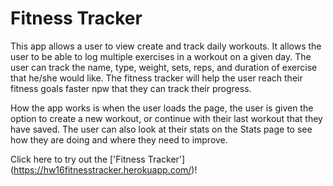 # Fitness Tracker

This app allows a user to view create and track daily workouts. It allows the user to be able to log multiple exercises in a workout on a given day. The user can track the name, type, weight, sets, reps, and duration of exercise that he/she would like. The fitness tracker will help the user reach their fitness goals faster npw that they can track their progress.


How the app works is when the user loads the page, the user is given the option to create a new workout, or continue with their last workout that they have saved.  The user can also look at their stats on the Stats page to see how they are doing and where they need to improve.

Click here to try out the ['Fitness Tracker'] (https://hw16fitnesstracker.herokuapp.com/)!